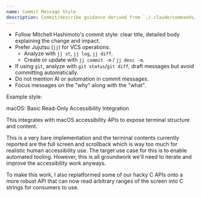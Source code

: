 ```yaml
---
name: Commit Message Style
description: Commit/describe guidance derived from `./.claude/commands/*`
---
```


- Follow Mitchell Hashimoto's commit style: clear title, detailed body explaining the change and impact.
- Prefer Jujutsu (`jj`) for VCS operations:
  - Analyze with `jj st`, `jj log`, `jj diff`.
  - Create or update with `jj commit -m` / `jj desc -m`.
- If using `git`, analyze with `git status`/`git diff`, draft messages but avoid committing automatically.
- Do not mention AI or automation in commit messages.
- Focus messages on the "why" along with the "what".

Example style:

macOS: Basic Read-Only Accessibility Integration

This integrates with macOS accessibility APIs to expose terminal
structure and content.

This is a very bare implementation and the terminal contents
currently reported are the full screen and scrollback which is way too
much for realistic human accessibility use. The target use case for this
is to enable automated tooling. However, this is all groundwork we'll
need to iterate and improve the accessibility work anyways.

To make this work, I also replatformed some of our hacky C APIs onto a
more robust API that can now read arbitrary ranges of the screen into
C strings for consumers to use.
